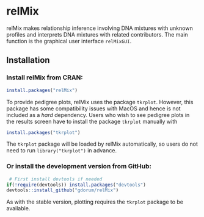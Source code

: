 
<!-- README.md is generated from README.Rmd. Please edit that file -->

# relMix

relMix makes relationship inference involving DNA mixtures with unknown
profiles and interprets DNA mixtures with related contributors. The main
function is the graphical user interface `relMixGUI`.

## Installation

### Install relMix from CRAN:

``` r
install.packages("relMix")
```

To provide pedigree plots, relMix uses the package `tkrplot`. However,
this package has some compatibility issues with MacOS and hence is not
included as a *hard* dependency. Users who wish to see pedigree plots in
the results screen have to install the package `tkrplot` manually with

``` r
install.packages("tkrplot")
```

The `tkrplot` package will be loaded by relMix automatically, so users
do not need to run `library("tkrplot")` in advance.

### Or install the development version from GitHub:

``` r
 # First install devtools if needed
if(!require(devtools)) install.packages("devtools")
devtools::install_github("gdorum/relMix")
```

As with the stable version, plotting requires the `tkrplot` package to
be available.
